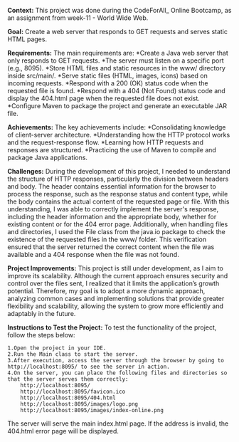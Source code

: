 **Context:**
This project was done during the CodeForAll_ Online Bootcamp, as an assignment from week-11 - World Wide Web.

**Goal:**
Create a web server that responds to GET requests and serves static HTML pages.

**Requirements:**
The main requirements are:
    *Create a Java web server that only responds to GET requests.
    *The server must listen on a specific port (e.g., 8095).
    *Store HTML files and static resources in the www/ directory inside src/main/.
    *Serve static files (HTML, images, icons) based on incoming requests.
    *Respond with a 200 (OK) status code when the requested file is found.
    *Respond with a 404 (Not Found) status code and display the 404.html page when the requested file does not exist.
    *Configure Maven to package the project and generate an executable JAR file.

**Achievements:**
The key achievements include:
    *Consolidating knowledge of client-server architecture.
    *Understanding how the HTTP protocol works and the request-response flow.
    *Learning how HTTP requests and responses are structured.
    *Practicing the use of Maven to compile and package Java applications.

**Challenges:**
During the development of this project, I needed to understand the structure of HTTP responses, particularly the division between headers and body. The header contains essential information for the browser to process the response, such as the response status and content type, while the body contains the actual content of the requested page or file. With this understanding, I was able to correctly implement the server's response, including the header information and the appropriate body, whether for existing content or for the 404 error page.
Additionally, when handling files and directories, I used the File class from the java.io package to check the existence of the requested files in the www/ folder. This verification ensured that the server returned the correct content when the file was available and a 404 response when the file was not found.

**Project Improvements:**
This project is still under development, as I aim to improve its scalability. Although the current approach ensures security and control over the files sent, I realized that it limits the application’s growth potential. Therefore, my goal is to adopt a more dynamic approach, analyzing common cases and implementing solutions that provide greater flexibility and scalability, allowing the system to grow more efficiently and adaptably in the future.

**Instructions to Test the Project:**
To test the functionality of the project, follow the steps below:

    1.Open the project in your IDE.
    2.Run the Main class to start the server.
    3.After execution, access the server through the browser by going to http://localhost:8095/ to see the server in action.
    4.On the server, you can place the following files and directories so that the server serves them correctly:
        http://localhost:8095/
        http://localhost:8095/favicon.ico
        http://localhost:8095/404.html
        http://localhost:8095/images/logo.png
        http://localhost:8095/images/index-online.png

The server will serve the main index.html page. If the address is invalid, the 404.html error page will be displayed.


